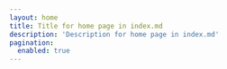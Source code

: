 ```yaml
---
layout: home
title: Title for home page in index.md
description: 'Description for home page in index.md'
pagination:
  enabled: true
---
```

